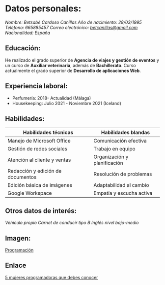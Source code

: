 # Datos personales:

*Nombre: Betsabé Cardoso Canillas*
*Año de nacimiento: 28/03/1995*
*Teléfono: 665885457*
*Correo electrónico: betcanillas@gmail.com*
*Nacionalidad: España*


## Educación:

He realizado el grado superior de **Agencia de viajes y gestión de eventos** y un curso de **Auxiliar veterinaria**, además de **Bachillerato**. Curso actualmente el grado superior de **Desarrollo de aplicaciones Web**.

## Experiencia laboral:

* Perfumería: 2018- Actualidad (Málaga)
* Housekeeping: Julio 2021 - Noviembre 2021 (Iceland)

## Habilidades:

| Habilidades técnicas | Habilidades blandas|
|------------|------------|
| Manejo de Microsoft Office   | Comunicación efectiva   |
| Gestión de redes sociales   | Trabajo en equipo   |
| Atención al cliente y ventas  | Organización y planificación   |
| Redacción y edición de documentos  | Resolución de problemas   |
| Edición básica de imágenes  | Adaptabilidad al cambio  |
| Google Workspace  | Empatía y escucha activa   |

## Otros datos de interés:

*Vehículo propio*
*Carnet de conducir tipo B*
*Inglés nivel bajo-medio*

## Imagen:

[Programación](https://codelearn.es/wp-content/uploads/sites/4/2021/02/woman_programmer.png)

## Enlace
[5 mujeres programadoras que debes conocer](https://codelearn.es/blog/5-mujeres-programadoras-que-debes-conocer/)

